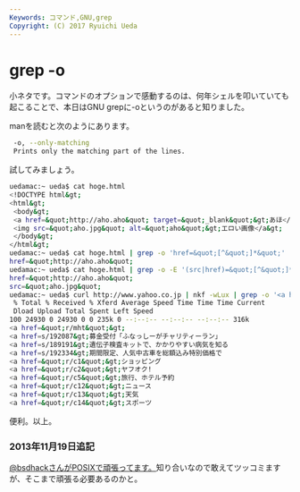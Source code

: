 ```yaml
---
Keywords: コマンド,GNU,grep
Copyright: (C) 2017 Ryuichi Ueda
---
```


# grep -o
小ネタです。コマンドのオプションで感動するのは、何年シェルを叩いていても起こることで、本日はGNU grepに-oというのがあると知りました。

manを読むと次のようにあります。

```bash
 -o, --only-matching
 Prints only the matching part of the lines.
```

試してみましょう。
```bash
uedamac:~ ueda$ cat hoge.html
<!DOCTYPE html&gt;
<html&gt;
 <body&gt;
 <a href=&quot;http://aho.aho&quot; target=&quot;_blank&quot;&gt;あほ</a&gt;
 <img src=&quot;aho.jpg&quot; alt=&quot;aho&quot;&gt;エロい画像</a&gt;
 </body&gt;
</html&gt;
uedamac:~ ueda$ cat hoge.html | grep -o 'href=&quot;[^&quot;]*&quot;'
href=&quot;http://aho.aho&quot;
uedamac:~ ueda$ cat hoge.html | grep -o -E '(src|href)=&quot;[^&quot;]*&quot;'
href=&quot;http://aho.aho&quot;
src=&quot;aho.jpg&quot;
uedamac:~ ueda$ curl http://www.yahoo.co.jp | nkf -wLux | grep -o '<a href=[^<]*' | head
 % Total % Received % Xferd Average Speed Time Time Time Current
 Dload Upload Total Spent Left Speed
100 24930 0 24930 0 0 235k 0 --:--:-- --:--:-- --:--:-- 316k
<a href=&quot;r/mht&quot;&gt;
<a href=s/192087&gt;募金受付「ふなっしーがチャリティーラン」 
<a href=s/189191&gt;遺伝子検査キットで、かかりやすい病気を知る 
<a href=s/192334&gt;期間限定、人気中古車を総額込み特別価格で 
<a href=&quot;r/c1&quot;&gt;ショッピング 
<a href=&quot;r/c2&quot;&gt;ヤフオク!
<a href=&quot;r/c5&quot;&gt;旅行、ホテル予約 
<a href=&quot;r/c12&quot;&gt;ニュース 
<a href=&quot;r/c13&quot;&gt;天気 
<a href=&quot;r/c14&quot;&gt;スポーツ 
```

便利。以上。

<h3>2013年11月19日追記</h3>

<a href="http://blog.bsdhack.org/" target="_blank">\@bsdhackさんがPOSIXで頑張ってます。</a>知り合いなので敢えてツッコミますが、そこまで頑張る必要あるのかと。
